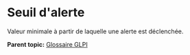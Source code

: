 Seuil d'alerte
==============

Valeur minimale à partir de laquelle une alerte est déclenchée.

**Parent topic:** [Glossaire GLPI](../../glpi/glossary.html)
